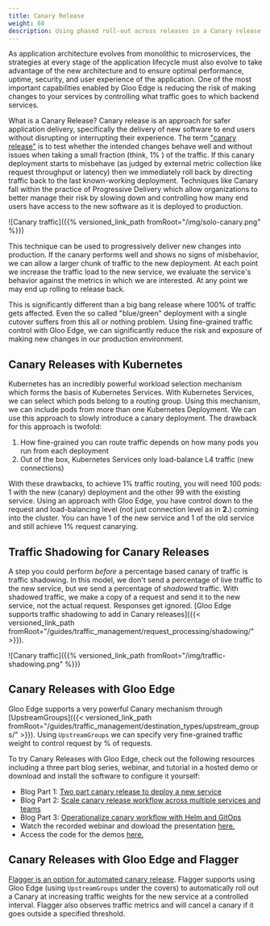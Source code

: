 ```yaml
---
title: Canary Release
weight: 60
description: Using phased roll-out across releases in a Canary release style workflow
---
```


As application architecture evolves from monolithic to microservices, the strategies at every stage of the application lifecycle must also evolve to take advantage of the new architecture and to ensure optimal performance, uptime, security, and user experience of the application. One of the most important capabilities enabled by Gloo Edge is reducing the risk of making changes to your services by controlling what traffic goes to which backend services. 

What is a Canary Release?
Canary release is an approach for safer application delivery, specifically the delivery of new software to end users without disrupting or interrupting their experience. The term ["canary release"](https://blog.christianposta.com/deploy/blue-green-deployments-a-b-testing-and-canary-releases/) is to test whether the intended changes behave well and without issues when taking a small fraction (think, 1% ) of the traffic. If this canary deployment starts to misbehave (as judged by external metric collection like request throughput or latency) then we immediately roll back by directing traffic back to the last known-working deployment. Techniques like Canary fall within the practice of Progressive Delivery which allow organizations to better manage their risk by slowing down and controlling how many end users have access to the new software as it is deployed to production.

![Canary traffic]({{% versioned_link_path fromRoot="/img/solo-canary.png" %}})

This technique can be used to progressively deliver new changes into production. If the canary performs well and shows no signs of misbehavior, we can allow a larger chunk of traffic to the new deployment. At each point we increase the traffic load to the new service, we evaluate the service's behavior against the metrics in which we are interested. At any point we may end up rolling to release back. 

This is significantly different than a big bang release where 100% of traffic gets affected. Even the so called "blue/green" deployment with a single cutover suffers from this all or nothing problem. Using fine-grained traffic control with Gloo Edge, we can significantly reduce the risk and exposure of making new changes in our production environment. 

## Canary Releases with Kubernetes
Kubernetes has an incredibly powerful workload selection mechanism which forms the basis of Kubernetes Services. With Kubernetes Services, we can select which pods belong to a routing group. Using this mechanism, we can include pods from more than one Kubernetes Deployment. We can use this approach to slowly introduce a canary deployment. The drawback for this approach is twofold: 

1. How fine-grained you can route traffic depends on how many pods you run from each deployment
2. Out of the box, Kubernetes Services only load-balance L4 traffic (new connections)

With these drawbacks, to achieve 1% traffic routing, you will need 100 pods: 1 with the new (canary) deployment and the other 99 with the existing service. Using an approach with Gloo Edge, you have control down to the request and load-balancing level (not just connection level as in **2.**) coming into the cluster. You can have 1 of the new service and 1 of the old service and still achieve 1% request canarying. 

## Traffic Shadowing for Canary Releases

A step you could perform _before_ a percentage based canary of traffic is traffic shadowing. In this model, we don't send a percentage of live traffic to the new service, but we send a percentage of _shadowed_ traffic. With shadowed traffic, we make a copy of a request and send it to the new service, not the actual request. Responses get ignored. [Gloo Edge supports traffic shadowing to add in Canary releases]({{< versioned_link_path fromRoot="/guides/traffic_management/request_processing/shadowing/" >}}).

![Canary traffic]({{% versioned_link_path fromRoot="/img/traffic-shadowing.png" %}})

## Canary Releases with Gloo Edge

Gloo Edge supports a very powerful Canary mechanism through [UpstreamGroups]({{< versioned_link_path fromRoot="/guides/traffic_management/destination_types/upstream_groups/" >}}). Using `UpstreamGroups` we can specify very fine-grained traffic weight to control request by % of requests. 

To try Canary Releases with Gloo Edge, check out the following resources including a three part blog series, webinar, and tutorial in a hosted demo or download and install the software to configure it yourself:
 * Blog Part 1: [Two part canary release to deploy a new service](https://www.solo.io/blog/two-phased-canary-rollout-with-gloo/)
 * Blog Part 2: [Scale canary release workflow across multiple services and teams](https://www.solo.io/blog/two-phased-canary-rollout-with-gloo-part-2/)
 * Blog Part 3: [Operationalize canary workflow with Helm and GitOps](https://www.solo.io/blog/two-phased-canary-releases-with-gloo-part-3/)
 * Watch the recorded webinar and dowload the presentation [here.](https://www.solo.io/blog/webinar-recap-canary-releases-with-gloo/)
 * Access the code for the demos [here.](https://github.com/solo-io/gloo-ref-arch/tree/master/two-phased-canary)
 

## Canary Releases with Gloo Edge and Flagger

[Flagger is an option for automated canary release](https://docs.flagger.app/usage/gloo-progressive-delivery). Flagger supports using Gloo Edge (using `UpstreamGroups` under the covers) to automatically roll out a Canary at increasing traffic weights for the new service at a controlled interval. Flagger also observes traffic metrics and will cancel a canary if it goes outside a specified threshold. 
